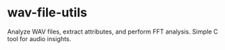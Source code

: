 # wav-file-utils
Analyze WAV files, extract attributes, and perform FFT analysis. Simple C tool for audio insights.
